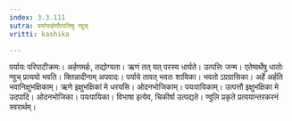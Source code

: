 ```yaml
---
index: 3.3.111
sutra: पर्यायार्हर्णौत्पत्तिषु ण्वुच्
vritti: kashika

---
```

पर्यायः परिपाटीक्रमः। अर्हणमर्हः, तद्योग्यता। ऋणं तत् यत् परस्य धार्यते। उत्पत्तिः जन्म। एतेष्वर्थेषु धातोः ण्वुच् प्रत्ययो भवति। क्तिन्नादीनाम् अपवादः। पर्याये तावत् भवतः शायिका। भवतो ऽग्रग्रासिका। अर्हे अर्हति भवानिक्षुभक्षिकाम्। ऋणे इक्षुभक्षिकां मे धरयसि। ओदनभोजिकाम्। पयःपायिकाम्। उत्पत्तौ इक्षुभक्षिका मे उदपादि। ओदनभोजिका। पयःपायिका। विभाषा इत्येव, चिकीर्षा उत्पद्यते। ण्वुलि प्रकृते प्रत्ययान्तरकरनं स्वरार्थम्।